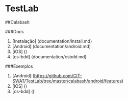TestLab
=======

##Calabash

###Docs

1. [Instalação] (documentation/install.md) 
2.	[Android] (documentation/android.md)
3. [iOS] ()
4. [cs-bdd] (documentation/csbdd.md)


###Exemplos

1.	[Android] (https://github.com/CIT-SWAT/TestLab/tree/master/calabash/android/features)
2. [iOS] ()
3. [cs-bdd] ()

